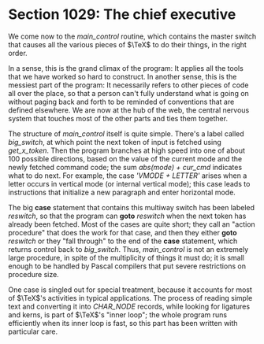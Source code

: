 # Section 1029: The chief executive

We come now to the *main_control* routine, which contains the master switch that causes all the various pieces of $\TeX$ to do their things, in the right order.

In a sense, this is the grand climax of the program:
It applies all the tools that we have worked so hard to construct.
In another sense, this is the messiest part of the program:
It necessarily refers to other pieces of code all over the place, so that a person can't fully understand what is going on without paging back and forth to be reminded of conventions that are defined elsewhere.
We are now at the hub of the web, the central nervous system that touches most of the other parts and ties them together.

The structure of *main_control* itself is quite simple.
There's a label called *big_switch*, at which point the next token of input is fetched using *get_x_token*.
Then the program branches at high speed into one of about 100 possible directions, based on the value of the current mode and the newly fetched command code;
the sum *abs(mode) + cur_cmd* indicates what to do next.
For example, the case *'VMODE + LETTER'* arises when a letter occurs in vertical mode (or internal vertical mode); this case leads to instructions that initialize a new paragraph and enter horizontal mode.

The big **case** statement that contains this multiway switch has been labeled *reswitch*, so that the program can **goto** *reswitch* when the next token has already been fetched.
Most of the cases are quite short; they call an "action procedure" that does the work for that case, and then they either **goto** *reswitch* or they "fall through" to the end of the **case** statement, which returns control back to *big_switch*.
Thus, *main_control* is not an extremely large procedure, in spite of the multiplicity of things it must do; it is small enough to be handled by Pascal compilers that put
severe restrictions on procedure size.

One case is singled out for special treatment, because it accounts for most of $\TeX$'s activities in typical applications.
The process of reading simple text and converting it into *CHAR_NODE* records, while looking for ligatures and kerns, is part of $\TeX$'s "inner loop"; the whole program runs efficiently when its inner loop is fast, so this part has been written with particular care.
